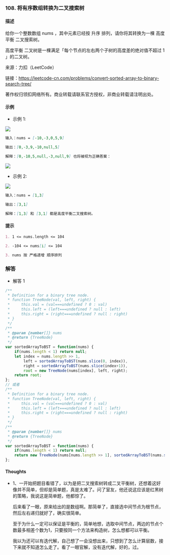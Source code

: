 ### 108. 将有序数组转换为二叉搜索树

#### 描述


给你一个整数数组 nums ，其中元素已经按 升序 排列，请你将其转换为一棵 高度平衡 二叉搜索树。

高度平衡 二叉树是一棵满足「每个节点的左右两个子树的高度差的绝对值不超过 1 」的二叉树。



来源：力扣（LeetCode）

链接：https://leetcode-cn.com/problems/convert-sorted-array-to-binary-search-tree/

著作权归领扣网络所有。商业转载请联系官方授权，非商业转载请注明出处。

#### 示例

+ 示例 1:

![](https://assets.leetcode.com/uploads/2021/02/18/btree1.jpg)
```md
输入：nums = [-10,-3,0,5,9]

输出：[0,-3,9,-10,null,5]

解释：[0,-10,5,null,-3,null,9] 也将被视为正确答案：
```
![](https://assets.leetcode.com/uploads/2021/02/18/btree2.jpg)
+ 示例 2:

![](https://assets.leetcode.com/uploads/2021/02/18/btree.jpg)
```md
输入：nums = [1,3]

输出：[3,1]

解释：[1,3] 和 [3,1] 都是高度平衡二叉搜索树。
```


#### 提示
```md
1. 1 <= nums.length <= 104

2. -104 <= nums[i] <= 104

3. nums 按 严格递增 顺序排列
```

### 解答

+ 解答 1
```js
/**
 * Definition for a binary tree node.
 * function TreeNode(val, left, right) {
 *     this.val = (val===undefined ? 0 : val)
 *     this.left = (left===undefined ? null : left)
 *     this.right = (right===undefined ? null : right)
 * }
 */
/**
 * @param {number[]} nums
 * @return {TreeNode}
 */
var sortedArrayToBST = function(nums) {
    if(nums.length < 1) return null;
    let index = nums.length >> 1, 
        left = sortedArrayToBST(nums.slice(0, index)),
        right = sortedArrayToBST(nums.slice(index+1)),
        root = new TreeNode(nums[index], left, right);
    return root;
};
// 或者
/**
 * Definition for a binary tree node.
 * function TreeNode(val, left, right) {
 *     this.val = (val===undefined ? 0 : val)
 *     this.left = (left===undefined ? null : left)
 *     this.right = (right===undefined ? null : right)
 * }
 */
/**
 * @param {number[]} nums
 * @return {TreeNode}
 */
var sortedArrayToBST = function(nums) {
    if(nums.length < 1) return null;
    return new TreeNode(nums[nums.length >> 1], sortedArrayToBST(nums.slice(0, nums.length >> 1)), sortedArrayToBST(nums.slice((nums.length >> 1) + 1)))
};
```


#### Thoughts

+ 1、一开始把题目看错了，以为是把二叉搜索树转成二叉平衡树，还想着这好像并不简单，但却是简单题，真是太难了。问了室友，他还说这应该是红黑树的策略，我说这是简单题，他都惊了。

  后来看了一眼，原来给出的是数组啊。那简单了，直接选中间节点为根节点，然后左右递归就好了，确实很简单。

  至于为什么一定可以保证是平衡的，简单地想，选取中间节点，两边的节点个数最多相差个数为1，只要按同一个方法来构造树，怎么想都可以平衡。

  我以为还可以有迭代解，自己想了一会没想出来，只想到了怎么计算层数，接下来就不知道怎么走了。看了一眼官解，没有迭代解，好的，过。